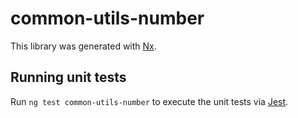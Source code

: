 # common-utils-number

This library was generated with [Nx](https://nx.dev).

## Running unit tests

Run `ng test common-utils-number` to execute the unit tests via [Jest](https://jestjs.io).
